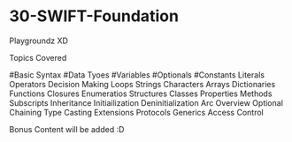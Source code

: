 # 30-SWIFT-Foundation
Playgroundz XD

Topics Covered

#Basic Syntax
#Data Tyoes
#Variables
#Optionals
#Constants
Literals
Operators
Decision Making
Loops
Strings
Characters
Arrays
Dictionaries
Functions 
Closures
Enumeratios
Structures
Classes
Properties
Methods
Subscripts
Inheritance
Initiailization
Deninitialization
Arc Overview
Optional Chaining
Type Casting
Extensions
Protocols
Generics 
Access Control

Bonus Content will be added :D

